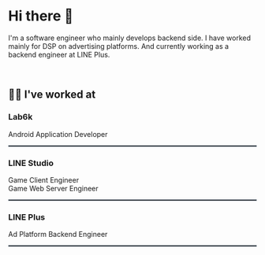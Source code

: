 # Hi there 👋

I'm a software engineer who mainly develops backend side. I have worked mainly for DSP on advertising platforms. And currently working as a backend engineer at LINE Plus.

<br>

## 🧑‍💻 I've worked at

### Lab6k

Android Application Developer

<hr style="border: solid 1px #6b7885;">

### LINE Studio

Game Client Engineer  
Game Web Server Engineer

<hr style="border: solid 1px #6b7885;">

### LINE Plus

Ad Platform Backend Engineer

<hr style="border: solid 1px #6b7885;">
